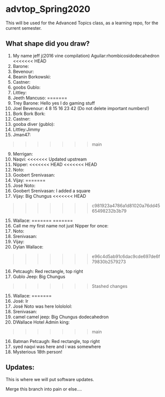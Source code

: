# advtop_Spring2020
This will be used for the Advanced Topics class, as a learning repo, for the current semester.

## What shape did you draw?
1. My name jeff j(2016 vine compilation) Aguilar:rhombicosidodecahedron
<<<<<<< HEAD
2. Barone: 
3. Bevenour: 
4. Beanin Borkowski:
5. Castner: 
6. goobs Gublo:
7. Littley:
8. Jeeth Mancuso: 
=======
2. Trey Barone: Hello yes I do gaming stuff
3. Joel Bevenour: 4 8 15 16 23 42 (Do not delete important numbers!)
4. Bork Bork Bork:
5. Castner:
6. gooba diver (gublo):
7. Littley:Jimmy
8. Jman47:
>>>>>>> main
9. Merrigan:
10. Naqvi:
<<<<<<< Updated upstream
11. Nipper:
<<<<<<< HEAD
<<<<<<< HEAD
12. Noto: 
13. Goobert Srenivasan:
14. Vijay:
=======
12. José Noto: 
13. Goobert Srenivasan: I added a square
14. Vijay: Big Chungus
<<<<<<< HEAD
>>>>>>> c981923a4786a1d81020a76dd4565498232b3b79
15. Wallace:
=======
=======
11. Call me my first name not just Nipper for once:
12. Noto: 
13. Srenivasan:
14. Vijay:
15. Dylan Wallace:
>>>>>>> e96c4d5ab91c6dac9cde697de6f79830b2579273
16. Petcaugh: Red rectangle, top right
14. Gublo  Jeep: Big Chungus
>>>>>>> Stashed changes
15. Wallace:
=======
12. José: Ir 
12. José Noto was here lolololol: 
13. Srenivasan:
14. camel camel jeep: Big Chungus dodecahedron
15. DWallace Hotel Admin king:
>>>>>>> main
16. Batman Petcaugh: Red rectangle, top right
17. syed naqvi was here and i was somewhere
18. Mysterious 18th person!

## Updates:
This is where we will put software updates.

Merge this branch into pain or else....
